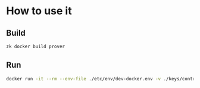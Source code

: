 # How to use it

## Build

```bash
zk docker build prover
```

## Run

```bash
docker run -it --rm --env-file ./etc/env/dev-docker.env -v ./keys/contracts-8:/keys/contracts-8 --network=host matterlabs/prover
```